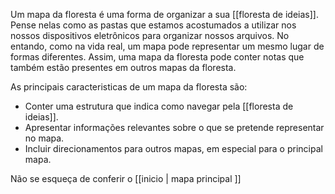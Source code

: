---
---

Um mapa da floresta é uma forma de organizar a sua [[floresta de ideias]]. Pense nelas como as pastas que estamos acostumados a utilizar nos nossos dispositivos eletrônicos para organizar nossos arquivos. No entando, como na vida real, um mapa pode representar um mesmo lugar de formas diferentes. Assim, uma mapa da floresta pode conter notas que também estão presentes em outros mapas da floresta. 

As principais caracteristicas de um mapa da floresta são: 

- Conter uma estrutura que indica como navegar pela [[floresta de ideias]].
- Apresentar informações relevantes sobre o que se pretende representar no mapa. 
- Incluir direcionamentos para outros mapas, em especial para o principal mapa. 

Não se esqueça de conferir o  [[inicio | mapa principal ]]